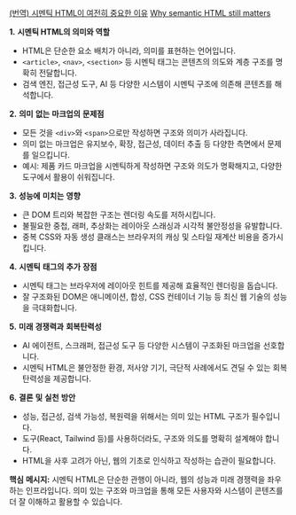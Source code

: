[(번역) 시멘틱 HTML이 여전히 중요한 이유](https://velog.io/@tap_kim/why-semantic-html-still-matters)
[Why semantic HTML still matters](https://www.jonoalderson.com/conjecture/why-semantic-html-still-matters/)

**1.** **시멘틱 HTML의 의미와 역할** 

- HTML은 단순한 요소 배치가 아니라, 의미를 표현하는 언어입니다.
- ‎`<article>`, ‎`<nav>`, ‎`<section>` 등 시멘틱 태그는 콘텐츠의 의도와 계층 구조를 명확히 전달합니다.
- 검색 엔진, 접근성 도구, AI 등 다양한 시스템이 시멘틱 구조에 의존해 콘텐츠를 해석합니다.

**2.** **의미** **없는** **마크업의** **문제점** 

- 모든 것을 ‎`<div>`와 ‎`<span>`으로만 작성하면 구조와 의미가 사라집니다.
- 의미 없는 마크업은 유지보수, 확장, 접근성, 데이터 추출 등 다양한 측면에서 문제를 일으킵니다.
- 예시: 제품 카드 마크업을 시멘틱하게 작성하면 구조와 의도가 명확해지고, 다양한 도구에서 활용이 쉬워집니다.

**3.** **성능에** **미치는** **영향** 

- 큰 DOM 트리와 복잡한 구조는 렌더링 속도를 저하시킵니다.
- 불필요한 중첩, 래퍼, 추상화는 레이아웃 스래싱과 시각적 불안정성을 유발합니다.
- 중복 CSS와 자동 생성 클래스는 브라우저의 캐싱 및 스타일 재계산 비용을 증가시킵니다.

**4.** **시멘틱** **태그의** **추가** **장점** 

- 시멘틱 태그는 브라우저에 레이아웃 힌트를 제공해 효율적인 렌더링을 돕습니다.
- 잘 구조화된 DOM은 애니메이션, 합성, CSS 컨테이너 기능 등 최신 웹 기술의 성능을 극대화합니다.

**5.** **미래** **경쟁력과** **회복탄력성** 

- AI 에이전트, 스크래퍼, 접근성 도구 등 다양한 시스템이 구조화된 마크업을 선호합니다.
- 시멘틱 HTML은 불안정한 환경, 저사양 기기, 극단적 사례에서도 견딜 수 있는 회복탄력성을 제공합니다.

**6.** **결론** **및** **실천** **방안** 

- 성능, 접근성, 검색 가능성, 복원력을 위해서는 의미 있는 HTML 구조가 필수입니다.
- 도구(React, Tailwind 등)를 사용하더라도, 구조와 의도를 명확히 설계해야 합니다.
- HTML을 사후 고려가 아닌, 웹의 기초로 인식하고 작성하는 습관이 필요합니다.

**핵심** **메시지:**
시멘틱 HTML은 단순한 관행이 아니라, 웹의 성능과 미래 경쟁력을 좌우하는 인프라입니다. 의미 있는 구조와 마크업을 통해 모든 사용자와 시스템이 콘텐츠를 더 잘 이해하고 활용할 수 있습니다.
